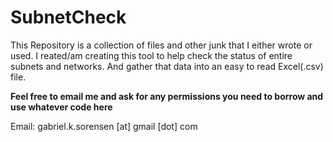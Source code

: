 SubnetCheck
===========

This Repository is a collection of files and other junk that I either wrote or used.
I reated/am creating this tool to help check the status of entire subnets and networks.
And gather that data into an easy to read Excel(.csv) file.

****Feel free to email me and ask for any permissions you need to borrow and use whatever code here****

Email: gabriel.k.sorensen [at] gmail [dot] com
